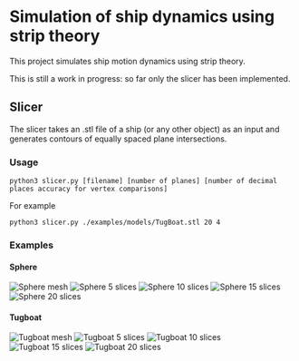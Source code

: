 # Simulation of ship dynamics using strip theory

This project simulates ship motion dynamics using strip theory. 

This is still a work in progress: so far only the slicer has been implemented.

## Slicer

The slicer takes an .stl file of a ship (or any other object) as an input and generates contours of equally spaced plane intersections.

### Usage
`python3 slicer.py [filename] [number of planes] [number of decimal places accuracy for vertex comparisons]`

For example

`python3 slicer.py ./examples/models/TugBoat.stl 20 4`

### Examples
#### Sphere
![Sphere mesh](https://github.com/user-attachments/assets/82dc6098-161b-42bf-bff0-187f3b92e304)
![Sphere 5 slices](https://github.com/user-attachments/assets/41901d4c-22fb-4e43-a653-3a1398eba5c9)
![Sphere 10 slices](https://github.com/user-attachments/assets/2213f9f8-c57e-4251-9b4d-ce5bddc8c7f7)
![Sphere 15 slices](https://github.com/user-attachments/assets/642a68b9-a814-4204-8b8c-c15e59d905b5)
![Sphere 20 slices](https://github.com/user-attachments/assets/92d0c273-2459-49fd-8590-370ad698cd37)

#### Tugboat
![Tugboat mesh](https://github.com/user-attachments/assets/12c7c18f-b2b5-419f-8aae-a85189019a06)
![Tugboat 5 slices](https://github.com/user-attachments/assets/db8f6252-3ecd-4261-949a-8366f78a2127)
![Tugboat 10 slices](https://github.com/user-attachments/assets/92998849-2ee2-4d4d-b842-600510623f9b)
![Tugboat 15 slices](https://github.com/user-attachments/assets/974e4a20-389f-4cfe-820d-c1fefbc2139f)
![Tugboat 20 slices](https://github.com/user-attachments/assets/c7dc525b-7331-4bc0-b6a2-8048df48cf35)





